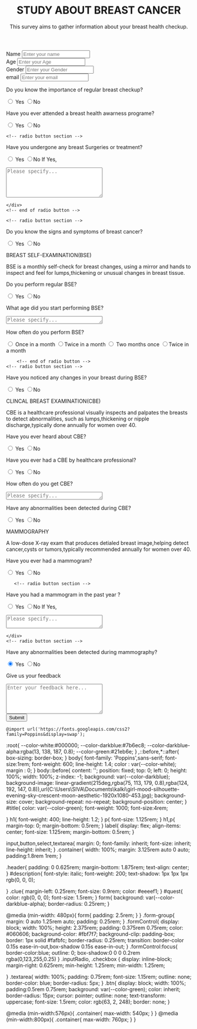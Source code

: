 
<html lang="en">
<head>
<meta charset="UTF-8">
<meta name="viewport" content="width=device-width, initial-scale=1.0">

<link rel="stylesheet" href="form.css">
<title>Survey Form</title>
</head>
<body>
<div class="container ">
<header class="header">
    <h1 id="title">
STUDY ABOUT BREAST CANCER
</h1>
<p id="description">
This survey aims to gather information about your breast health checkup.
</p>
</header>
<form action="" id="survey-form">

<!-- Text section -->
<div class="form-group">
<label for="name">Name</label>
<input type="text" name="name" id="name" class="formControl" placeholder="Enter your name" required>
</div>
<!-- end of text section -->

<!-- Type Age section -->
<div class="form-group">
<label for="Age">Age</label>
<input type="Age" name="Age" id="Age" class="formControl" placeholder="Enter your Age" required>
</div>
<!-- end of Age section -->

<!-- Type Number section -->
<div class="form-group">
<label for="Gender">Gender</label>
<input type="Gender" name="Gender" id="Gender" class="formControl" placeholder="Enter your Gender" required>

</div>
<!-- end of Number section -->

<!-- Type email section -->
<div class="form-group">
<label for="email">email</label> 
<input type="email" name="email" id="email" class="formControl" placeholder="Enter your email">
</div>


<!-- radio button section -->
<div class="form-group">
<p id="quest">Do you know the importance of regular breast checkup?</p>
<label for="">
<input type="radio" name="source" value="Yes"
class="inputRadio"
checked> Yes
</label>
<label for="">
<input type="radio" name="source" value="No"
class="inputRadio"
>No
</label>
</label>
</div>
<!-- end of radio button -->

<!-- radio button section -->
<div class="form-group">
    <p id="quest">Have you ever attended a breast health awarness programe?</p>
    <label for="">
    <input type="radio" name="source" value="Yes"
    class="inputRadio"
    checked> Yes
    </label>
    <label for="">
    <input type="radio" name="source" value="No"
    class="inputRadio"
    >No
    </label>
    </label>
    </div>
    <!-- end of radio button -->

    <!-- radio button section -->
<div class="form-group">
    <p id="quest">Have you undergone any breast Surgeries or treatment?</p>
    <label for="">
    <input type="radio" name="source" value="Yes"
    class="inputRadio"
    checked> Yes
    </label>
    <label for="">
    <input type="radio" name="source" value="No"
    class="inputRadio"
    >No
    </label>
    </label>
    If Yes,
    <div class="form-group">
        <p id="quest"></p>
        <textarea name="Please specify" cols="30" rows="5" id="Please specify" class="textarea" placeholder="Please specify..."></textarea>
        </div>

    </div>
    <!-- end of radio button -->

    <!-- radio button section -->
<div class="form-group">
    <p id="quest">Do you know the signs and symptoms of breast cancer?</p>
    <label for="">
    <input type="radio" name="source" value="Yes"
    class="inputRadio"
    checked> Yes
    </label>
    <label for="">
    <input type="radio" name="source" value="No"
    class="inputRadio"
    >No
    </label>
    </label>
    </div>
    <!-- end of radio button -->
    <div class="form-group">
        <p id="quest">BREAST SELF-EXAMINATION(BSE)</p>
        <label for="">
    <p id="description">
                         BSE is a monthly self-check for breast changes, using a mirror and hands to inspect and feel for lumps,thickening or unusual changes in breast tissue.
        </p>
    </div></p>    
    <!-- radio button section -->
<div class="form-group">
    <p id="quest">Do you perform regular BSE?</p>
    <label for="">
    <input type="radio" name="source" value="Yes"
    class="inputRadio"
    checked> Yes
    </label>
    <label for="">
    <input type="radio" name="source" value="No"
    class="inputRadio"
    >No
    </label>
    </label>
    </div>
    <!-- end of radio button -->
     <!-- radio button section -->
<div class="form-group">
    <p id="quest">What age did you start performing BSE?</p>
    <label for="">
    <div class="form-group">
      <p id="quest"></p>
      <textarea name="Please specify" cols="30" rows="1" id="Please specify" class="textarea" placeholder="Please specify..."></textarea>
    </div>
    </label>
    </div>
    <!-- end of radio button -->
    <div class="form-group">
        <p id="quest">How often do you perform BSE?</p>
        <label for="">
            <input type="radio" name="source" value="Once in a month"
    class="inputRadio"
    checked> Once in a month
    </label>
    <label for="">
    <input type="radio" name="source" value="Twice in a month"
    class="inputRadio"
    >Twice in a month
    </label>
    <label for="">
        <input type="radio" name="source" value="Two months once"
class="inputRadio"
checked> Two months once
</label>
<label for="">
<input type="radio" name="source" value="Twice in a month"
class="inputRadio"
>Twice in a month
</label>
    </label>
    </div>

        <!-- end of radio button -->
    <!-- radio button section -->
<div class="form-group">
    <p id="quest">Have you noticed any changes in your breast during BSE?</p>
    <label for="">
    <input type="radio" name="source" value="Yes"
    class="inputRadio"
    checked> Yes
    </label>
    <label for="">
    <input type="radio" name="source" value="No"
    class="inputRadio"
    >No
    </label>
    </label>
    </div>
    <!-- end of radio button -->
    <div class="form-group">
        <p id="quest">CLINCAL BREAST EXAMINATION(CBE)</p>
        <label for="">
    <p id="description">
                CBE is a healthcare professional visually inspects and palpates the breasts to detect abnormalities, such as lumps,thickening or nipple discharge,typically done annually for women over 40.
        </p>
    </div></p>
    <!-- radio button section -->
<div class="form-group">
    <p id="quest">Have you ever heard about CBE?</p>
    <label for="">
    <input type="radio" name="source" value="Yes"
    class="inputRadio"
    checked> Yes
    </label>
    <label for="">
    <input type="radio" name="source" value="No"
    class="inputRadio"
    >No
    </label>
    </label>
    </div>
    <!-- end of radio button -->
<!-- radio button section -->
<div class="form-group">
    <p id="quest">Have you ever had a CBE by healthcare professional?</p>
    <label for="">
    <input type="radio" name="source" value="Yes"
    class="inputRadio"
    checked> Yes
    </label>
    <label for="">
    <input type="radio" name="source" value="No"
    class="inputRadio"
    >No
    </label>
    </label>
    </div>
    <!-- end of radio button -->
<!-- radio button section -->
<div class="form-group">
    <p id="quest">How often do you get CBE?</p>
    <label for="">
        <div class="form-group">
            <p id="quest"></p>
            <textarea name="Please specify" cols="30" rows="1" id="Please specify" class="textarea" placeholder="Please specify..."></textarea>
          </div>
    </label>
    </div>
    <!-- end of radio button -->
<!-- radio button section -->
<div class="form-group">
    <p id="quest">Have any abnormalities been detected during CBE?</p>
    <label for="">
    <input type="radio" name="source" value="Yes"
    class="inputRadio"
    checked> Yes
    </label>
    <label for="">
    <input type="radio" name="source" value="No"
    class="inputRadio"
    >No
    </label>
    </label>
    </div>
    <!-- end of radio button -->
    <div class="form-group">
        <p id="quest">MAMMOGRAPHY</p>
        <label for="">
    <p id="description">
            A low-dose X-ray exam that produces detialed breast image,helping detect cancer,cysts or tumors,typically recommended annually for women over 40.
        </p>
    </div></p>
    <!-- radio button section -->
<div class="form-group">
    <p id="quest">Have you ever had a mammogram?</p>
    <label for="">
    <input type="radio" name="source" value="Yes"
    class="inputRadio"
    checked> Yes
    </label>
    <label for="">
    <input type="radio" name="source" value="No"
    class="inputRadio"
    >No
    </label>
    </label>
    </div>    

       <!-- radio button section -->
<div class="form-group">
    <p id="quest">Have you had a mammogram in the past year ?</p>
    <label for="">
    <input type="radio" name="source" value="Yes"
    class="inputRadio"
    checked> Yes
    </label>
    <label for="">
    <input type="radio" name="source" value="No"
    class="inputRadio"
    >No
    </label>
    </label>
    If Yes,
    <div class="form-group">
        <p id="quest"></p>
        <textarea name="Please specify" cols="30" rows="2" id="Please specify" class="textarea" placeholder="Please specify..."></textarea>
        </div>

    </div>
    <!-- radio button section -->
<div class="form-group">
    <p id="quest">Have any abnormalities been detected during mammography?</p>
    <label for="">
    <input type="radio" name="source" value="Yes"
    class="inputRadio"
    checked> Yes
    </label>
    <label for="">
    <input type="radio" name="source" value="No"
    class="inputRadio"
    >No
    </label>
    </label>
    </div>






<!-- Textarea section -->
<div class="form-group">
<p id="quest">Give us your feedback</p>
<textarea name="feedback" cols="30" rows="5" id="feedback" class="textarea" placeholder="Enter your feedback here..."></textarea>
</div>
<div class="form-group">
<button type="submit" id="submit" class="btn">Submit</button>


    @import url('https://fonts.googleapis.com/css2?family=Poppins&display=swap');

:root{
--color-white:#000000;
--color-darkblue:#7b6ec8;
--color-darkblue-alpha:rgba(13, 138, 187, 0.8);
--color-green:#21eb6e;
}
*,*::before,*::after{
box-sizing: border-box;
}
body{
font-family: 'Poppins',sans-serif;
font-size:1rem;
font-weight: 600;
line-height: 1.4;
color : var(--color-white);
margin : 0;
}
body::before{
content: '';
position: fixed;
top: 0;
left: 0;
height: 100%;
width: 100%;
z-index: -1;
background: var(--color-darkblue);
background-image: linear-gradient(215deg,rgba(75, 113, 179, 0.8),rgba(124, 192, 147, 0.8)),url(C:\Users\SIVA\Documents\kalki\girl-mood-silhouette-evening-sky-crescent-moon-aesthetic-1920x1080-453.jpg);
background-size: cover;
background-repeat: no-repeat;
background-position: center;
}
#title{
color: var(--color-green);
font-weight: 1000;
font-size:4rem;


}
h1{
font-weight: 400;
line-height: 1.2;
}
p{
font-size: 1.125rem;
}
h1,p{
margin-top: 0;
margin-bottom: 0.5rem;
}
label{
display: flex;
align-items: center;
font-size: 1.125rem;
margin-bottom: 0.5rem;
}

input,button,select,textarea{
margin: 0;
font-family: inherit;
font-size: inherit;
line-height: inherit;
}
.container{
width: 100%;
margin: 3.125rem auto 0 auto;
padding:1.8rem 1rem;
}

.header{
padding: 0 0.625rem;
margin-bottom: 1.875rem;
text-align: center;
}
#description{
font-style: italic;
font-weight: 200;
text-shadow: 1px 1px 1px rgb(0, 0, 0);

}
.clue{
margin-left: 0.25rem;
font-size: 0.9rem;
color: #eeeef1;
}
#quest{
color: rgb(0, 0, 0);
font-size: 1.5rem;
}
form{
background: var(--color-darkblue-alpha);
border-radius: 0.25rem;
}

@media (min-width: 480px){
form{
padding: 2.5rem;
}
}
.form-group{
margin: 0 auto 1.25rem auto;
padding: 0.25rem;
}
.formControl{
display: block;
width: 100%;
height: 2.375rem;
padding: 0.375rem 0.75rem;
color: #060606;
background-color: #fbf7f7;
background-clip: padding-box;
border: 1px solid #fafbfc;
border-radius: 0.25rem;
transition: border-color 0.15s ease-in-out,box-shadow 0.15s ease-in-out;
}
.formControl:focus{
border-color:blue;
outline: 0;
box-shadow:0 0 0 0.2rem rgba(0,123,255,0.25)
}
.inputRadio,
.checkbox
{
display: inline-block;
margin-right: 0.625rem;
min-height: 1.25rem;
min-width: 1.25rem;

}
.textarea{
width: 100%;
padding: 0.75rem;
font-size: 1.15rem;
outline: none;
border-color: blue;
border-radius: 5px;
}
.btn{
display: block;
width: 100%;
padding:0.5rem 0.75rem;
background: var(--color-green);
color: inherit;
border-radius: 15px;
cursor: pointer;
outline: none;
text-transform: uppercase;
font-size: 1.5rem;
color: rgb(63, 2, 248);
border: none;
}

@media (min-width:576px){
.container{
max-width: 540px;
}
}
@media (min-width:800px){
.container{
max-width: 760px;
}
}  
</div>
</form>
</div>
</body>
</html>  
